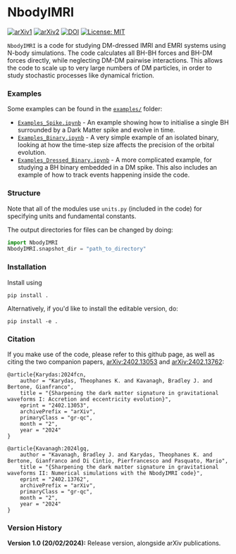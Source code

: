 # NbodyIMRI

[![arXiv1](https://img.shields.io/badge/arXiv-2402.13053-B31B1B)](http://arxiv.org/abs/2402.13053) [![arXiv2](https://img.shields.io/badge/arXiv-2402.13762-B31B1B)](http://arxiv.org/abs/2402.13762) [![DOI](https://zenodo.org/badge/DOI/10.5281/zenodo.10641173.svg)](https://doi.org/10.5281/zenodo.10641173) [![License: MIT](https://img.shields.io/badge/License-MIT-yellow.svg)](https://opensource.org/licenses/MIT)

`NbodyIMRI` is a code for studying DM-dressed IMRI and EMRI systems using N-body simulations. The code calculates all BH-BH forces and BH-DM forces directly, while neglecting DM-DM pairwise interactions. This allows the code to scale up to very large numbers of DM particles, in order to study stochastic processes like dynamical friction.


### Examples

Some examples can be found in the [`examples/`](examples) folder:

- [`Examples_Spike.ipynb`](examples/Examples_Spike.ipynb) - An example showing how to initialise a single BH surrounded by a Dark Matter spike and evolve in time.
- [`Examples_Binary.ipynb`](examples/Examples_Binary.ipynb) - A very simple example of an isolated binary, looking at how the time-step size affects the precision of the orbital evolution.
- [`Examples_Dressed_Binary.ipynb`](examples/Examples_Dressed_Binary.ipynb) - A more complicated example, for studying a BH binary embedded in a DM spike. This also includes an example of how to track events happening inside the code.

### Structure

Note that all of the modules use `units.py` (included in the code) for specifying units and fundamental constants. 

The output directories for files can be changed by doing:

```python
import NbodyIMRI
NbodyIMRI.snapshot_dir = "path_to_directory"
```
### Installation

Install using 

```
pip install .
```

Alternatively, if you'd like to install the editable version, do:

```
pip install -e .
```

### Citation

If you make use of the code, please refer to this github page, as well as citing the two companion papers,
[arXiv:2402.13053](https://arxiv.org/abs/2402.13053) and [arXiv:2402.13762](https://arxiv.org/abs/2402.13762):
```
@article{Karydas:2024fcn,
    author = "Karydas, Theophanes K. and Kavanagh, Bradley J. and Bertone, Gianfranco",
    title = "{Sharpening the dark matter signature in gravitational waveforms I: Accretion and eccentricity evolution}",
    eprint = "2402.13053",
    archivePrefix = "arXiv",
    primaryClass = "gr-qc",
    month = "2",
    year = "2024"
}

@article{Kavanagh:2024lgq,
    author = "Kavanagh, Bradley J. and Karydas, Theophanes K. and Bertone, Gianfranco and Di Cintio, Pierfrancesco and Pasquato, Mario",
    title = "{Sharpening the dark matter signature in gravitational waveforms II: Numerical simulations with the NbodyIMRI code}",
    eprint = "2402.13762",
    archivePrefix = "arXiv",
    primaryClass = "gr-qc",
    month = "2",
    year = "2024"
}
```

### Version History

**Version 1.0 (20/02/2024):** Release version, alongside arXiv publications.


